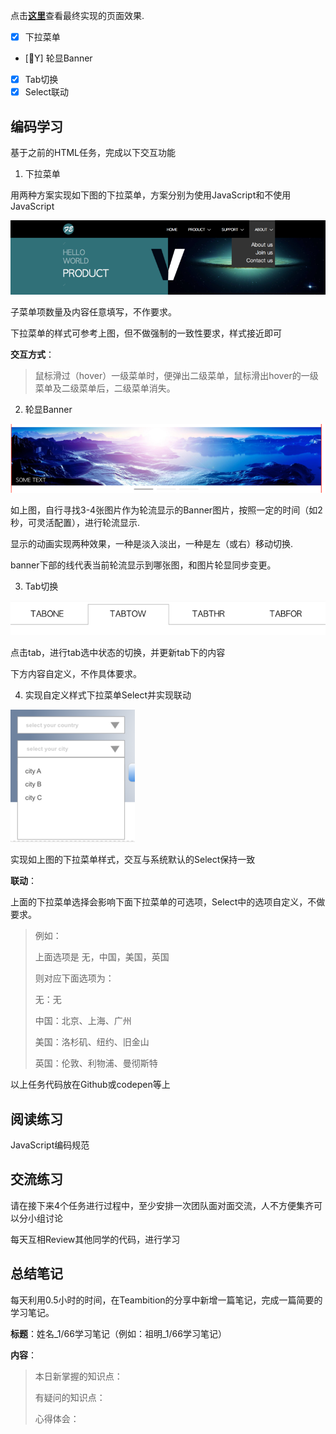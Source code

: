 点击[__这里__](http://nucnaoh.github.io/ife-practice/experimental/task05/index.html)查看最终实现的页面效果.

- [X] 下拉菜单
- [Y] 轮显Banner
- [X] Tab切换
- [X] Select联动

## 编码学习

基于之前的HTML任务，完成以下交互功能

1. 下拉菜单

用两种方案实现如下图的下拉菜单，方案分别为使用JavaScript和不使用JavaScript

![下拉菜单](./design/dropdown.png)

子菜单项数量及内容任意填写，不作要求。

下拉菜单的样式可参考上图，但不做强制的一致性要求，样式接近即可

__交互方式__：

> 鼠标滑过（hover）一级菜单时，便弹出二级菜单，鼠标滑出hover的一级菜单及二级菜单后，二级菜单消失。

2. 轮显Banner

![轮显Banner](./design/carousel.png)

如上图，自行寻找3-4张图片作为轮流显示的Banner图片，按照一定的时间（如2秒，可灵活配置），进行轮流显示.

显示的动画实现两种效果，一种是淡入淡出，一种是左（或右）移动切换.

banner下部的线代表当前轮流显示到哪张图，和图片轮显同步变更。

3. Tab切换

![Tab切换](./design/tab.png)

点击tab，进行tab选中状态的切换，并更新tab下的内容

下方内容自定义，不作具体要求。

4. 实现自定义样式下拉菜单Select并实现联动

![select联动](./design/select.png)

实现如上图的下拉菜单样式，交互与系统默认的Select保持一致

__联动__：

上面的下拉菜单选择会影响下面下拉菜单的可选项，Select中的选项自定义，不做要求。

> 例如：
> 
> 上面选项是 无，中国，美国，英国
> 
> 则对应下面选项为：
> 
> 无：无
> 
> 中国：北京、上海、广州
> 
> 美国：洛杉矶、纽约、旧金山
> 
> 英国：伦敦、利物浦、曼彻斯特

以上任务代码放在Github或codepen等上

## 阅读练习

JavaScript编码规范

## 交流练习

请在接下来4个任务进行过程中，至少安排一次团队面对面交流，人不方便集齐可以分小组讨论

每天互相Review其他同学的代码，进行学习

## 总结笔记

每天利用0.5小时的时间，在Teambition的分享中新增一篇笔记，完成一篇简要的学习笔记。

__标题__：姓名_1/66学习笔记（例如：祖明_1/66学习笔记）

__内容__：

> 本日新掌握的知识点：
> 
> 有疑问的知识点：
> 
> 心得体会：